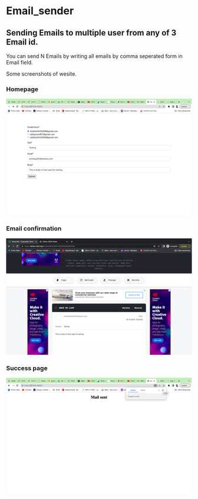 # Email_sender

## Sending Emails to multiple user from any of 3 Email id.

You can send  N Emails by writing all emails by comma seperated form in Email field.

Some screenshots of wesite.
### Homepage

![screenshot of site](https://github.com/sid030599/Email_sender/blob/main/screenshot%20of%20email%20sender/Screenshot%202022-10-18%20at%204.21.14%20PM.png)

### Email confirmation
![screenshot of site](https://github.com/sid030599/Email_sender/blob/main/screenshot%20of%20email%20sender/Screenshot%202022-10-18%20at%204.20.49%20PM.png)

### Success page
![screenshot of site](https://github.com/sid030599/Email_sender/blob/main/screenshot%20of%20email%20sender/Screenshot%202022-10-18%20at%204.21.04%20PM.png)


